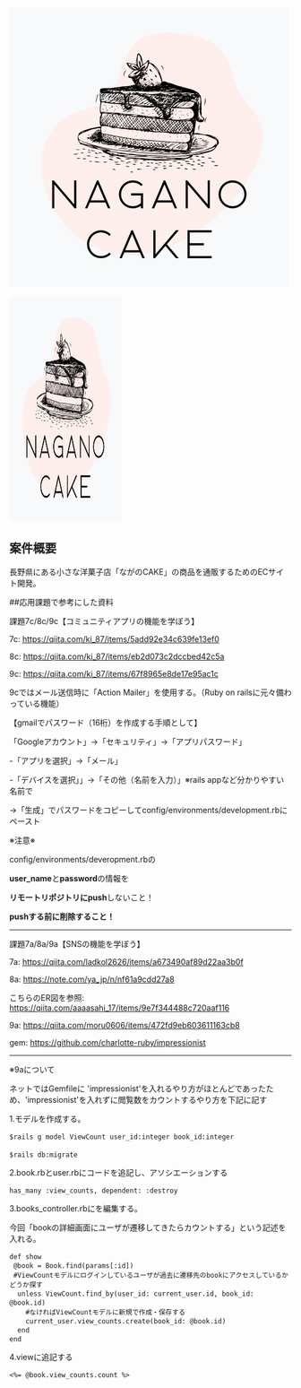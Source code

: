 ![Nagano cake Logo](https://github.com/webcamp-menber-ateam/nagano_cake/blob/develop/app/assets/images/logo_image.png)

<img src="https://github.com/webcamp-menber-ateam/nagano_cake/blob/develop/app/assets/images/logo_image.png" width="200" height="400" />

## 案件概要

長野県にある小さな洋菓子店「ながのCAKE」の商品を通販するためのECサイト開発。

##応用課題で参考にした資料

課題7c/8c/9c【コミュニティアプリの機能を学ぼう】

7c: https://qiita.com/ki_87/items/5add92e34c639fe13ef0

8c: https://qiita.com/ki_87/items/eb2d073c2dccbed42c5a

9c: https://qiita.com/ki_87/items/67f8965e8de17e95ac1c

9cではメール送信時に「Action Mailer」を使用する。（Ruby on railsに元々備わっている機能）

【gmailでパスワード（16桁）を作成する手順として】

「Googleアカウント」→「セキュリティ」→「アプリパスワード」

 -「アプリを選択」→「メール」

 -「デバイスを選択」」→「その他（名前を入力）」※rails appなど分かりやすい名前で

→「生成」でパスワードをコピーしてconfig/environments/development.rbにペースト


 ※注意※

 config/environments/deveropment.rbの

 **user_name**と**password**の情報を

 **リモートリポジトリにpush**しないこと！

 **pushする前に削除すること！**

___

課題7a/8a/9a【SNSの機能を学ぼう】

7a: https://qiita.com/ladkol2626/items/a673490af89d22aa3b0f

8a: https://note.com/ya_jp/n/nf61a9cdd27a8

こちらのER図を参照: https://qiita.com/aaaasahi_17/items/9e7f344488c720aaf116

9a: https://qiita.com/moru0606/items/472fd9eb603611163cb8

gem: https://github.com/charlotte-ruby/impressionist

_________________________________

 ※9aについて

 ネットではGemfileに 'impressionist'を入れるやり方がほとんどであったため、'impressionist'を入れずに閲覧数をカウントするやり方を下記に記す

 1.モデルを作成する。

    $rails g model ViewCount user_id:integer book_id:integer

    $rails db:migrate

 2.book.rbとuser.rbにコードを追記し、アソシエーションする

    has_many :view_counts, dependent: :destroy

 3.books_controller.rbにを編集する。

 今回「bookの詳細画面にユーザが遷移してきたらカウントする」という記述を入れる。

    def show
     @book = Book.find(params[:id])
     #ViewCountモデルにログインしているユーザが過去に遷移先のbookにアクセスしているかどうか探す
      unless ViewCount.find_by(user_id: current_user.id, book_id: @book.id)
        #なければViewCountモデルに新規で作成・保存する
        current_user.view_counts.create(book_id: @book.id)
      end
    end

4.viewに追記する

    <%= @book.view_counts.count %>
